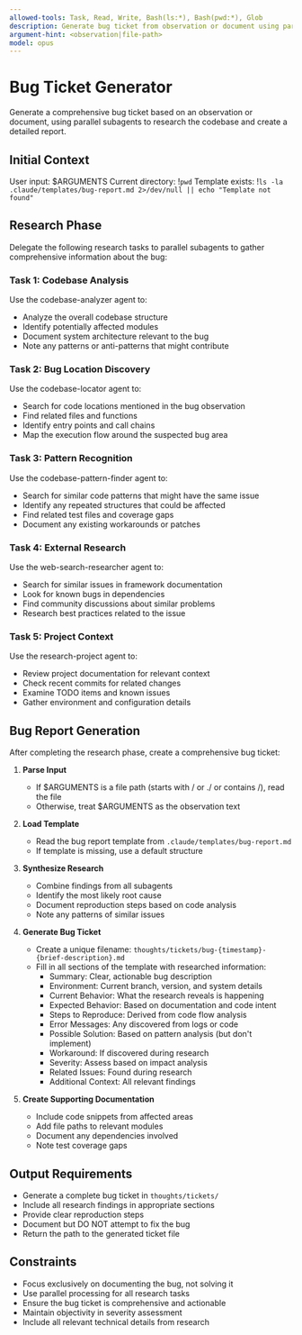 ```yaml
---
allowed-tools: Task, Read, Write, Bash(ls:*), Bash(pwd:*), Glob
description: Generate bug ticket from observation or document using parallel research agents
argument-hint: <observation|file-path>
model: opus
---
```


# Bug Ticket Generator

Generate a comprehensive bug ticket based on an observation or document, using parallel subagents to research the codebase and create a detailed report.

## Initial Context

User input: $ARGUMENTS
Current directory: !`pwd`
Template exists: !`ls -la .claude/templates/bug-report.md 2>/dev/null || echo "Template not found"`

## Research Phase

Delegate the following research tasks to parallel subagents to gather comprehensive information about the bug:

### Task 1: Codebase Analysis
Use the codebase-analyzer agent to:
- Analyze the overall codebase structure
- Identify potentially affected modules
- Document system architecture relevant to the bug
- Note any patterns or anti-patterns that might contribute

### Task 2: Bug Location Discovery
Use the codebase-locator agent to:
- Search for code locations mentioned in the bug observation
- Find related files and functions
- Identify entry points and call chains
- Map the execution flow around the suspected bug area

### Task 3: Pattern Recognition
Use the codebase-pattern-finder agent to:
- Search for similar code patterns that might have the same issue
- Identify any repeated structures that could be affected
- Find related test files and coverage gaps
- Document any existing workarounds or patches

### Task 4: External Research
Use the web-search-researcher agent to:
- Search for similar issues in framework documentation
- Look for known bugs in dependencies
- Find community discussions about similar problems
- Research best practices related to the issue

### Task 5: Project Context
Use the research-project agent to:
- Review project documentation for relevant context
- Check recent commits for related changes
- Examine TODO items and known issues
- Gather environment and configuration details

## Bug Report Generation

After completing the research phase, create a comprehensive bug ticket:

1. **Parse Input**
   - If $ARGUMENTS is a file path (starts with / or ./ or contains /), read the file
   - Otherwise, treat $ARGUMENTS as the observation text

2. **Load Template**
   - Read the bug report template from `.claude/templates/bug-report.md`
   - If template is missing, use a default structure

3. **Synthesize Research**
   - Combine findings from all subagents
   - Identify the most likely root cause
   - Document reproduction steps based on code analysis
   - Note any patterns of similar issues

4. **Generate Bug Ticket**
   - Create a unique filename: `thoughts/tickets/bug-{timestamp}-{brief-description}.md`
   - Fill in all sections of the template with researched information:
     - Summary: Clear, actionable bug description
     - Environment: Current branch, version, and system details
     - Current Behavior: What the research reveals is happening
     - Expected Behavior: Based on documentation and code intent
     - Steps to Reproduce: Derived from code flow analysis
     - Error Messages: Any discovered from logs or code
     - Possible Solution: Based on pattern analysis (but don't implement)
     - Workaround: If discovered during research
     - Severity: Assess based on impact analysis
     - Related Issues: Found during research
     - Additional Context: All relevant findings

5. **Create Supporting Documentation**
   - Include code snippets from affected areas
   - Add file paths to relevant modules
   - Document any dependencies involved
   - Note test coverage gaps

## Output Requirements

- Generate a complete bug ticket in `thoughts/tickets/`
- Include all research findings in appropriate sections
- Provide clear reproduction steps
- Document but DO NOT attempt to fix the bug
- Return the path to the generated ticket file

## Constraints

- Focus exclusively on documenting the bug, not solving it
- Use parallel processing for all research tasks
- Ensure the bug ticket is comprehensive and actionable
- Maintain objectivity in severity assessment
- Include all relevant technical details from research